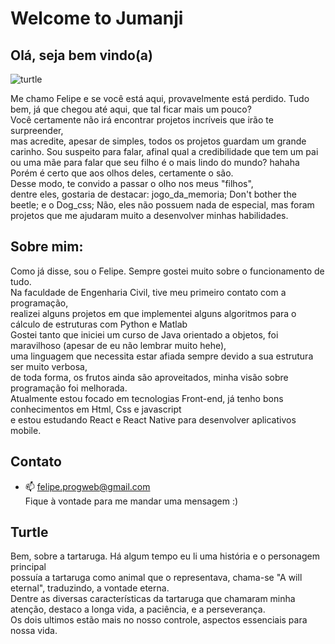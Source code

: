# Welcome to Jumanji

## Olá, seja bem vindo(a)

![turtle](https://github.com/EmilcyFelipe/Assets/blob/master/turtle.jpg)


Me chamo Felipe e se você está aqui, provavelmente está perdido.
Tudo bem, já que chegou até aqui, que tal ficar mais um pouco?</br>
Você certamente não irá encontrar projetos incríveis que irão te surpreender,</br>
mas acredite, apesar de simples, todos os projetos guardam um grande carinho.
Sou suspeito para falar, afinal qual a credibilidade que tem um pai ou uma mãe 
para falar que seu filho é o mais lindo do mundo? hahaha </br>
Porém é certo que aos olhos deles, certamente o são.</br>
Desse modo, te convido a passar o olho nos meus "filhos", </br>
dentre eles, gostaria de destacar: jogo_da_memoria; Don't bother the beetle; e o Dog_css;
Não, eles não possuem nada de especial, mas foram projetos que me ajudaram muito a desenvolver minhas habilidades.

## Sobre mim:
  Como já disse, sou o Felipe. Sempre gostei muito sobre o funcionamento de tudo. </br>
  Na faculdade de Engenharia Civil, tive meu primeiro contato com a programação,</br>
  realizei alguns projetos em que implementei alguns algoritmos para o cálculo de estruturas com Python e Matlab</br>
  Gostei tanto que iniciei um curso de Java orientado a objetos, foi maravilhoso (apesar de eu não lembrar muito hehe), </br>
  uma linguagem que necessita estar afiada sempre devido a sua estrutura ser muito verbosa,</br>
  de toda forma, os frutos ainda são aproveitados, minha visão sobre programação foi melhorada. </br>
  Atualmente estou focado em tecnologias Front-end, já tenho bons conhecimentos em Html, Css e javascript </br>
  e estou estudando React e React Native para desenvolver aplicativos mobile.

## Contato
  - 📫 felipe.progweb@gmail.com </br>
  Fique à vontade para me mandar uma mensagem :)
  
## Turtle
  Bem, sobre a tartaruga. Há algum tempo eu li uma história e o personagem principal</br>
  possuía a tartaruga como animal que o representava, chama-se "A will eternal", traduzindo, a vontade eterna. </br>
  Dentre as diversas características da tartaruga que chamaram minha atenção, destaco a longa vida, a paciência, e a perseverança.</br>
  Os dois ultimos estão mais no nosso controle, aspectos essenciais para nossa vida.
  

<!---
EmilcyFelipe/EmilcyFelipe is a ✨ special ✨ repository because its `README.md` (this file) appears on your GitHub profile.
You can click the Preview link to take a look at your changes.
--->
